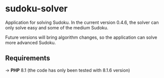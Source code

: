 # sudoku-solver

Application for solving Sudoku. In the current version 0.4.6, the solver can only solve easy and some of the medium Sudoku. <br/>

Future versions will bring algorithm changes, so the application can solve more advanced Sudoku. <br/>

## Requirements

→ **PHP** 8.1 (the code has only been tested with 8.1.6 version)